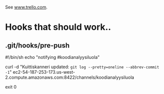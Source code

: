 See www.trello.com.

# Hooks that should work..
## .git/hooks/pre-push

#!/bin/sh
echo "notifying #koodianalyysiluola"


curl -d "Kuittiskanneri updated: `git log --pretty=oneline --abbrev-commit -1`" ec2-54-187-253-173.us-west-2.compute.amazonaws.com:8422/channels/koodianalyysiluola

exit 0
